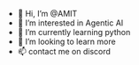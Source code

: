 - 👋 Hi, I’m @AMIT 
- 👀 I’m interested in Agentic AI
- 🌱 I’m currently learning python
- 💞️ I’m looking to learn more
- 📫 contact me on discord

<!---
27-amu/27-amu is a ✨ special ✨ repository because its `README.md` (this file) appears on your GitHub profile.
You can click the Preview link to take a look at your changes.
--->
